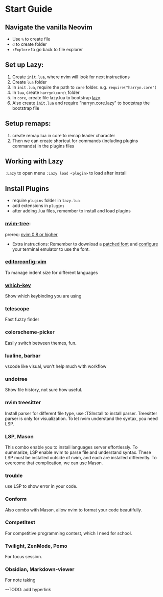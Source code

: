 # Start Guide

## Navigate the vanilla Neovim
- Use `%` to create file
- `d` to create folder
- `:Explore` to go back to file explorer


## Set up Lazy:
1. Create `init.lua`, where nvim will look for next instructions
2. Create `lua` folder
3. In `init.lua`, require the path to `core` folder. e.g. `require("harryn.core")`
4. In `lua`, create `harryn\core\` folder
5. In `core`, create file lazy.lua to bootstrap [lazy](https://github.com/folke/lazy.nvim)
6. Also create `init.lua` and require "harryn.core.lazy" to bootstrap the bootstrap file

## Setup remaps:
1. create remap.lua in core to remap leader character
2. Then we can create shortcut for commands (including plugins commands) in the plugins files

## Working with Lazy
`:Lazy` to open menu
`:Lazy load <plugin>` to load after install

## Install Plugins

- require `plugins` folder in `lazy.lua`
- add extensions in `plugins`
- after adding .lua files, remember to install and load plugins

### [nvim-tree](https://github.com/nvim-tree/nvim-tree.lua):
prereq: [nvim 0.8 or higher](https://github.com/neovim/neovim/releases)
- Extra instructions: Remember to download a [patched font](https://www.nerdfonts.com/font-downloads) and [configure](https://stackoverflow.com/questions/2054627/how-do-i-change-tab-size-in-vim) your terminal emulator to use the font.

### [editorconfig-vim](https://github.com/editorconfig/editorconfig-vim)
To manage indent size for different languages

### [which-key](https://github.com/folke/which-key.nvim)
Show which keybinding you are using

### [telescope](https://github.com/nvim-telescope/telescope.nvim)
Fast fuzzy finder

### colorscheme-picker
Easily switch between themes, fun.

### lualine, barbar 
vscode like visual, won't help much with workflow

### undotree
Show file history, not sure how useful.

### nvim treesitter
Install parser for different file type, use :TSInstall <filetype> to install parser. Treesitter parser is only for visualization.
To let nvim understand the syntax, you need LSP.

### LSP, Mason
This combo enable you to install languages server effortlessly. To summarize, LSP enable nvim to parse file and understand syntax.
These LSP must be installed outside of nvim, and each are installed differently. To overcome that complication, we can use Mason.

### trouble
use LSP to show error in your code.

### Conform
Also combo with Mason, allow nvim to format your code beautifully.

### Competitest
For competitive programming contest, which I need for school.

### Twilight, ZenMode, Pomo
For focus session.

### Obsidian, Markdown-viewer
For note taking

--TODO: add hyperlink
